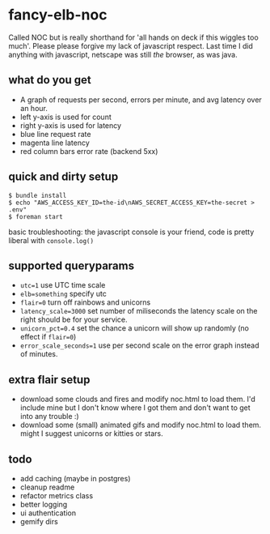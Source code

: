fancy-elb-noc
=============
Called NOC but is really shorthand for 'all hands on deck if this wiggles too much'.
Please please forgive my lack of javascript respect. Last time I did anything with javascript, netscape was still *the* browser, as was java.


what do you get
-----------
* A graph of requests per second, errors per minute, and avg latency over an hour.
* left y-axis is used for count
* right y-axis is used for latency
* blue line request rate
* magenta line latency
* red column bars error rate (backend 5xx)


quick and dirty setup
-------------

```console
$ bundle install
$ echo "AWS_ACCESS_KEY_ID=the-id\nAWS_SECRET_ACCESS_KEY=the-secret > .env"
$ foreman start
```

basic troubleshooting: the javascript console is your friend, code is pretty liberal with `console.log()`


supported queryparams
----------
* `utc=1` use UTC time scale
* `elb=something` specify utc
* `flair=0` turn off rainbows and unicorns
* `latency_scale=3000` set number of miliseconds the latency scale on the right should be for your service.
* `unicorn_pct=0.4` set the chance a unicorn will show up randomly (no effect if `flair=0`)
* `error_scale_seconds=1` use per second scale on the error graph instead of minutes.


extra flair setup
-----------
* download some clouds and fires and modify noc.html to load them. I'd include mine but I don't know where I got them and don't want to get into any trouble :)
* download some (small) animated gifs and modify noc.html to load them. might I suggest unicorns or kitties or stars.

todo
-----------
* add caching (maybe in postgres)
* cleanup readme
* refactor metrics class
* better logging
* ui authentication
* gemify dirs
